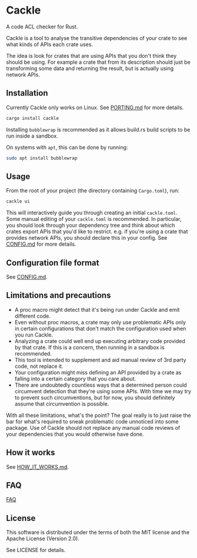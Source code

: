 # Cackle

A code ACL checker for Rust.

Cackle is a tool to analyse the transitive dependencies of your crate to see what kinds of APIs each
crate uses.

The idea is look for crates that are using APIs that you don't think they should be using. For
example a crate that from its description should just be transforming some data and returning the
result, but is actually using network APIs.

## Installation

Currently Cackle only works on Linux. See [PORTING.md](PORTING.md) for more details.

```sh
cargo install cackle
```

Installing `bubblewrap` is recommended as it allows build.rs build scripts to be run inside a
sandbox.

On systems with `apt`, this can be done by running:

```sh
sudo apt install bubblewrap
```

## Usage

From the root of your project (the directory containing `Cargo.toml`), run:

```sh
cackle ui
```

This will interactively guide you through creating an initial `cackle.toml`. Some manual editing of
your `cackle.toml` is recommended. In particular, you should look through your dependency tree and
think about which crates export APIs that you'd like to restrict. e.g. if you're using a crate that
provides network APIs, you should declare this in your config. See [CONFIG.md](CONFIG.md) for more
details.

## Configuration file format

See [CONFIG.md](CONFIG.md).

## Limitations and precautions

* A proc macro might detect that it's being run under Cackle and emit different code.
* Even without proc macros, a crate may only use problematic APIs only in certain configurations
  that don't match the configuration used when you run Cackle.
* Analyzing a crate could well end up executing arbitrary code provided by that crate. If this is a
  concern, then running in a sandbox is recommended.
* This tool is intended to supplement and aid manual review of 3rd party code, not replace it.
* Your configuration might miss defining an API provided by a crate as falling into a certain
  category that you care about.
* There are undoubtedly countless ways that a determined person could circumvent detection that
  they're using some APIs. With time we may try to prevent such circumventions, but for now, you should definitely assume that circumvention is possible.

With all these limitations, what's the point? The goal really is to just raise the bar for what's
required to sneak problematic code unnoticed into some package. Use of Cackle should not replace any
manual code reviews of your dependencies that you would otherwise have done.

## How it works

See [HOW_IT_WORKS.md](HOW_IT_WORKS.md).

## FAQ

[FAQ](FAQ.md)

## License

This software is distributed under the terms of both the MIT license and the Apache License (Version
2.0).

See LICENSE for details.
